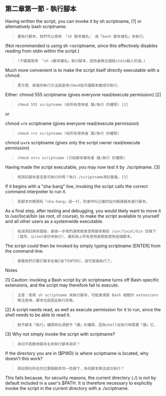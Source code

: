 第二章第一節  - 執行腳本
---
Having written the script, you can invoke it by sh scriptname, [1] or alternatively bash scriptname. 
>`要執行腳本，我們可以使用 「sh 腳本檔名」 或「bash 腳本檔名」來執行。`


(Not recommended is using sh <scriptname, since this effectively disables reading from stdin within the script.) 

>`(不建議使用 「sh <腳本檔名」執行腳本，因為會無法讀取stdin輸入的值。)`

Much more convenient is to make the script itself directly executable with a chmod.

>`更方便、直接的執行方法就是用chmod指令讓腳本變成可執行。`

Either:
chmod 555 scriptname (gives everyone read/execute permission) [2]

>`chmod 555 scriptname (給所有使用者 讀/執行 的權限) [2]`

or

chmod +rx scriptname (gives everyone read/execute permission)

>`chmod +rx scriptname (給所有使用者 讀/執行 的權限)`

chmod u+rx scriptname (gives only the script owner read/execute permission)

>`chmod u+rx scriptname (只給腳本擁有者 讀/執行 的權限)`

Having made the script executable, you may now test it by ./scriptname. [3] 

>`想測試腳本是否是可執行的嗎？執行./scriptname測試看看。[3]`

If it begins with a "sha-bang" line, invoking the script calls the correct command interpreter to run it.

>`若腳本的開頭有「sha-bang」這一行，則會呼叫正確的指令解譯器來運行腳本。`

As a final step, after testing and debugging, you would likely want to move it to /usr/local/bin (as root, of course), to make the script available to yourself and all other users as a systemwide executable. 

>`經過測試與除錯後，最後一步我們通常都會想將腳本搬到 /usr/local/bin 目錄下 (當然，以root身份來執行)，讓系統上所有使用者都能使用這個腳本。`

The script could then be invoked by simply typing scriptname [ENTER] from the command-line.

>`接著我們只要打腳本名稱[按下ENTER]，就可直接執行了。`


Notes

[1]	
Caution: invoking a Bash script by sh scriptname turns off Bash-specific extensions, and the script may therefore fail to execute.

>`注意：使用 sh scriptname 來執行腳本，可能會導致 Bash 相關的 extensions 無法使用，腳本也就因此執行失敗。`

[2]	
A script needs read, as well as execute permission for it to run, since the shell needs to be able to read it.

>`賦予腳本「執行」權限時也須賦予「讀」的權限，因為shell在執行時需要「讀」它。`

[3]	
Why not simply invoke the script with scriptname? 

>`為何不乾脆用腳本名來執行腳本就好？`

If the directory you are in ($PWD) is where scriptname is located, why doesn't this work? 

>`假如現在所在的位置跟腳本同一目錄下，為何腳本無法成功執行？`

This fails because, for security reasons, the current directory (./) is not by default included in a user's $PATH. It is therefore necessary to explicitly invoke the script in the current directory with a ./scriptname.
